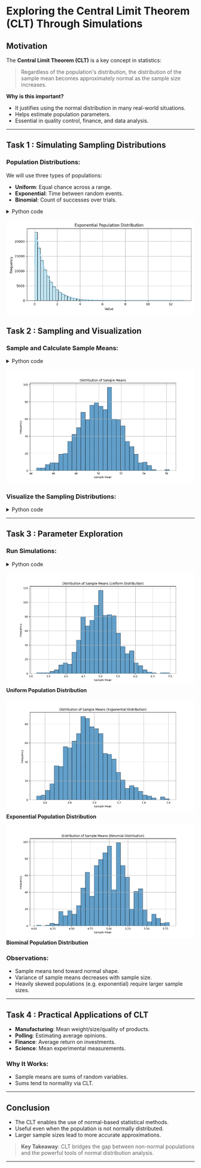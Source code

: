 # Exploring the Central Limit Theorem (CLT) Through Simulations

##  Motivation
The **Central Limit Theorem (CLT)** is a key concept in statistics:

> Regardless of the population's distribution, the distribution of the sample mean becomes approximately normal as the sample size increases.

**Why is this important?**
- It justifies using the normal distribution in many real-world situations.
- Helps estimate population parameters.
- Essential in quality control, finance, and data analysis.

---

## Task 1 : Simulating Sampling Distributions

### Population Distributions:
We will use three types of populations:
- **Uniform**: Equal chance across a range.
- **Exponential**: Time between random events.
- **Binomial**: Count of successes over trials.

<details>

<summary>Python code</summary>

--- 

```python 

import numpy as np

def generate_population(dist, size=100000):
    if dist == "uniform":
        return np.random.uniform(0, 1, size)
    elif dist == "exponential":
        return np.random.exponential(scale=1.0, size=size)
    elif dist == "binomial":
        return np.random.binomial(n=10, p=0.5, size=size)
```

---
</details>

![alt text](../../_pics/Stat1.png)

## Task 2 : Sampling and Visualization

### Sample and Calculate Sample Means:

<details>
<summary>Python code</summary>

```python
import numpy as np
import matplotlib.pyplot as plt

# Define the simulation function
def simulate_sampling(population, sample_size=30, n_samples=1000):
    return [
        np.mean(np.random.choice(population, size=sample_size, replace=False))
        for _ in range(n_samples)
    ]

# Create a population (e.g., a normal distribution)
population = np.random.normal(loc=50, scale=10, size=10000)

# Simulate the sampling process
sample_means = simulate_sampling(population, sample_size=30, n_samples=1000)

# Plot the distribution of sample means
plt.figure(figsize=(10, 6))
plt.hist(sample_means, bins=30, edgecolor='black', alpha=0.7)
plt.title('Distribution of Sample Means')
plt.xlabel('Sample Mean')
plt.ylabel('Frequency')
plt.grid(True)
plt.show()
```
</details>

![alt text](../../_pics/Stat2.png)

### Visualize the Sampling Distributions:

<details>
<summary>Python code</summary>

```python
import matplotlib.pyplot as plt
import seaborn as sns

sns.set(style="whitegrid")

def plot_sampling_distribution(dist_name, population):
    sample_sizes = [5, 10, 30, 50]
    plt.figure(figsize=(16, 10))

    for i, size in enumerate(sample_sizes):
        sample_means = simulate_sampling(population, sample_size=size)
        plt.subplot(2, 2, i+1)
        sns.histplot(sample_means, bins=30, kde=True, color="skyblue")
        plt.title(f"{dist_name.capitalize()} Dist. - Sample Size {size}")
        plt.xlabel("Sample Mean")
        plt.ylabel("Frequency")

    plt.tight_layout()
    plt.suptitle(f"CLT Simulation for {dist_name.capitalize()} Population", fontsize=18, y=1.03)
    plt.show()
```

</details>

---

## Task 3 : Parameter Exploration

### Run Simulations:

<details>
<summary>Python code</summary>

```python

# Uniform
uniform_pop = generate_population("uniform")
plot_sampling_distribution("uniform", uniform_pop)

# Exponential
exp_pop = generate_population("exponential")
plot_sampling_distribution("exponential", exp_pop)

# Binomial
binom_pop = generate_population("binomial")
plot_sampling_distribution("binomial", binom_pop)
```
</details>


![alt text](../../_pics/Stat3.png)
**Uniform Population Distribution**

![alt text](../../_pics/Stat4.png)
**Exponential Population Distribution**

![alt text](../../_pics/Stat5.png)
**Biominal Population Distribution**


### Observations:
- Sample means tend toward normal shape.
- Variance of sample means decreases with sample size.
- Heavily skewed populations (e.g. exponential) require larger sample sizes.

---

## Task 4 : Practical Applications of CLT

- **Manufacturing**: Mean weight/size/quality of products.
- **Polling**: Estimating average opinions.
- **Finance**: Average return on investments.
- **Science**: Mean experimental measurements.

### Why It Works:
- Sample means are sums of random variables.
- Sums tend to normality via CLT.

---

## Conclusion

- The CLT enables the use of normal-based statistical methods.
- Useful even when the population is not normally distributed.
- Larger sample sizes lead to more accurate approximations.

> **Key Takeaway**: CLT bridges the gap between non-normal populations and the powerful tools of normal distribution analysis.

---